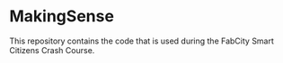 # MakingSense

This repository contains the code that is used during the FabCity Smart Citizens Crash Course.
